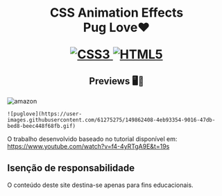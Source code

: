 <h1 align="center">
    <strong>CSS Animation Effects</strong>
    <br> Pug Love❤️ <br/>
   
[![CSS3](https://img.shields.io/badge/-css3-%231572B6.svg?style=for-the-badge&labelColor=black&logo=css3&logoColor=white) ![HTML5](https://img.shields.io/badge/-html5-%23E34F26.svg?style=for-the-badge&labelColor=black&logo=html5&logoColor=white)](#) 
    
    
<h2 align="center">Previews 🖥️📱</h2>
    
   ![amazon](https://user-images.githubusercontent.com/61275275/149862408-4eb93354-9016-47db-bed8-beec448f68fb.gif)

 
    
    ![puglove](https://user-images.githubusercontent.com/61275275/149862408-4eb93354-9016-47db-bed8-beec448f68fb.gif)



O trabalho desenvolvido baseado no tutorial disponível em:  <br/>
https://www.youtube.com/watch?v=f4-4yRTgA9E&t=19s


 

## Isenção de responsabilidade

O conteúdo deste site destina-se apenas para fins educacionais.










